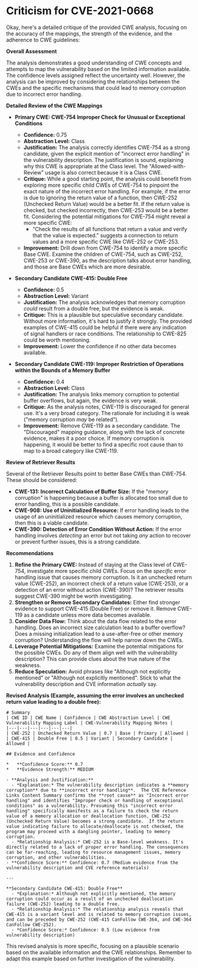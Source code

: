 # Criticism for CVE-2021-0668

Okay, here's a detailed critique of the provided CWE analysis, focusing on the accuracy of the mappings, the strength of the evidence, and the adherence to CWE guidelines:

**Overall Assessment**

The analysis demonstrates a good understanding of CWE concepts and attempts to map the vulnerability based on the limited information available. The confidence levels assigned reflect the uncertainty well. However, the analysis can be improved by considering the relationships between the CWEs and the specific mechanisms that could lead to memory corruption due to incorrect error handling.

**Detailed Review of the CWE Mappings**

*   **Primary CWE: CWE-754 Improper Check for Unusual or Exceptional Conditions**
    *   **Confidence:** 0.75
    *   **Abstraction Level:** Class
    *   **Justification:** The analysis correctly identifies CWE-754 as a strong candidate, given the explicit mention of "incorrect error handling" in the vulnerability description. The justification is sound, explaining why this CWE is appropriate at the Class level. The "Allowed-with-Review" usage is also correct because it is a Class CWE.
    *   **Critique:** While a good starting point, the analysis could benefit from exploring more specific child CWEs of CWE-754 to pinpoint the exact nature of the incorrect error handling.  For example, if the error is due to ignoring the return value of a function, then CWE-252 (Unchecked Return Value) would be a better fit. If the return value is checked, but checked incorrectly, then CWE-253 would be a better fit. Considering the potential mitigations for CWE-754 might reveal a more specific CWE:
        *   "Check the results of all functions that return a value and verify that the value is expected." suggests a connection to return values and a more specific CWE like CWE-252 or CWE-253.
    *  **Improvement:** Drill down from CWE-754 to identify a more specific Base CWE. Examine the children of CWE-754, such as CWE-252, CWE-253 or CWE-390, as the description talks about error handling, and those are Base CWEs which are more desirable.

*   **Secondary Candidate CWE-415: Double Free**
    *   **Confidence:** 0.5
    *   **Abstraction Level:** Variant
    *   **Justification:** The analysis acknowledges that memory corruption *could* result from a double free, but the evidence is weak.
    *   **Critique:** This is a plausible but speculative secondary candidate. Without more information, it's hard to justify it strongly. The provided examples of CWE-415 could be helpful if there were any indication of signal handlers or race conditions. The relationship to CWE-825 could be worth mentioning.
    *   **Improvement:** Lower the confidence if no other data becomes available.

*   **Secondary Candidate CWE-119: Improper Restriction of Operations within the Bounds of a Memory Buffer**
    *   **Confidence:** 0.4
    *   **Abstraction Level:** Class
    *   **Justification:** The analysis links memory corruption to potential buffer overflows, but again, the evidence is very weak.
    *   **Critique:** As the analysis notes, CWE-119 is discouraged for general use. It's a very broad category. The rationale for including it is weak ("memory corruption *may* be related").
    *   **Improvement:** Remove CWE-119 as a secondary candidate. The "Discouraged" mapping guidance, along with the lack of concrete evidence, makes it a poor choice. If memory corruption is happening, it would be better to find a specific root cause than to map to a broad category like CWE-119.

**Review of Retriever Results**

Several of the Retriever Results point to better Base CWEs than CWE-754. These should be considered:

*   **CWE-131: Incorrect Calculation of Buffer Size:** If the "memory corruption" is happening because a buffer is allocated too small due to error handling, this is a possible candidate.
*   **CWE-908: Use of Uninitialized Resource:** If error handling leads to the usage of an uninitialized resource which causes memory corruption, then this is a viable candidate.
*   **CWE-390: Detection of Error Condition Without Action:** If the error handling involves *detecting* an error but not taking *any* action to recover or prevent further issues, this is a strong candidate.

**Recommendations**

1.  **Refine the Primary CWE:** Instead of staying at the Class level of CWE-754, investigate more specific child CWEs. Focus on the *specific* error handling issue that causes memory corruption. Is it an unchecked return value (CWE-252), an incorrect check of a return value (CWE-253), or a detection of an error without action (CWE-390)? The retriever results suggest CWE-390 might be worth investigating.
2.  **Strengthen or Remove Secondary Candidates:** Either find stronger evidence to support CWE-415 (Double Free) or remove it. Remove CWE-119 as a candidate unless more data becomes available.
3.  **Consider Data Flow:** Think about the data flow related to the error handling. Does an incorrect size calculation lead to a buffer overflow? Does a missing initialization lead to a use-after-free or other memory corruption? Understanding the flow will help narrow down the CWEs.
4.  **Leverage Potential Mitigations:** Examine the potential mitigations for the possible CWEs. Do any of them align well with the vulnerability description? This can provide clues about the true nature of the weakness.
5.  **Reduce Speculation:** Avoid phrases like "Although not explicitly mentioned" or "Although not explicitly mentioned". Stick to what the vulnerability description and CVE information *actually* say.

**Revised Analysis (Example, assuming the error involves an unchecked return value leading to a double free):**

```
# Summary
| CWE ID | CWE Name | Confidence | CWE Abstraction Level | CWE Vulnerability Mapping Label | CWE-Vulnerability Mapping Notes |
|---|---|---|---|---|---|
| CWE-252 | Unchecked Return Value | 0.7 | Base | Primary | Allowed |
| CWE-415 | Double Free | 0.5 | Variant | Secondary Candidate | Allowed |

## Evidence and Confidence

*   **Confidence Score:** 0.7
*   **Evidence Strength:** MEDIUM

- **Analysis and Justification:**
  - *Explanation:* The vulnerability description indicates a **memory corruption** due to **incorrect error handling**.  The CVE Reference Links Content Summary confirms the **root cause** as "Incorrect error handling" and identifies "Improper check or handling of exceptional conditions" as a vulnerability. Presuming this "incorrect error handling" specifically manifests as a failure to check the return value of a memory allocation or deallocation function, CWE-252 (Unchecked Return Value) becomes a strong candidate.  If the return value indicating failure to allocate/deallocate is not checked, the program may proceed with a dangling pointer, leading to memory corruption.
  - *Relationship Analysis:* CWE-252 is a Base-level weakness. It's directly related to a lack of proper error handling. The consequences can be far-reaching, leading to resource management issues, memory corruption, and other vulnerabilities.
- **Confidence Score:** Confidence: 0.7 (Medium evidence from the vulnerability description and CVE reference materials)

---

**Secondary Candidate CWE-415: Double Free**
  - *Explanation:* Although not explicitly mentioned, the memory corruption could occur as a result of an unchecked deallocation failure (CWE-252) leading to a double free.
  - *Relationship Analysis:* The relationship analysis reveals that CWE-415 is a variant level and is related to memory corruption issues, and can be preceded by CWE-252 (CWE-415 CanFollow CWE-364, and CWE-364 CanFollow CWE-252).
  - *Confidence Score:* Confidence: 0.5 (Low evidence from vulnerability description)

```

This revised analysis is more specific, focusing on a plausible scenario based on the available information and the CWE relationships. Remember to adapt this example based on further investigation of the vulnerability.
